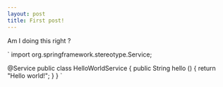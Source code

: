 ```yaml
---
layout: post
title: First post!
---
```


Am I doing this right ?

`
import org.springframework.stereotype.Service;

@Service
public class HelloWorldService
{
    public String hello ()
    {
        return "Hello world!";
    }
}
`
